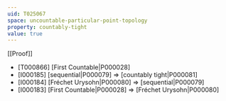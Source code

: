 ```yaml
---
uid: T025067
space: uncountable-particular-point-topology
property: countably-tight
value: true
---
```

[[Proof]]

* [T000866] [First Countable|P000028]
* [I000185] [sequential|P000079] => [countably tight|P000081]
* [I000184] [Fréchet Urysohn|P000080] => [sequential|P000079]
* [I000183] [First Countable|P000028] => [Fréchet Urysohn|P000080]

